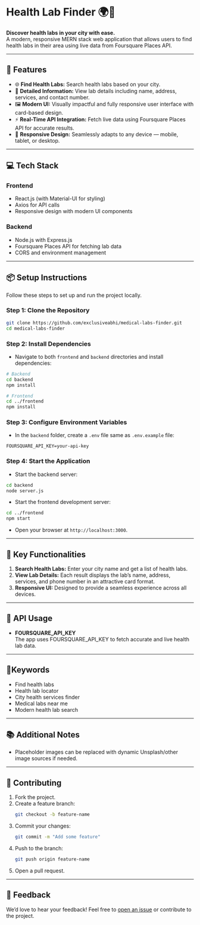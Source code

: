 # **Health Lab Finder** 🌍🏥  
**Discover health labs in your city with ease.**  
A modern, responsive MERN stack web application that allows users to find health labs in their area using live data from Foursquare Places API.

---

## **🚀 Features**
- 🌐 **Find Health Labs:** Search health labs based on your city.
- 📍 **Detailed Information:** View lab details including name, address, services, and contact number.
- 🖼️ **Modern UI:** Visually impactful and fully responsive user interface with card-based design.
- ⚡ **Real-Time API Integration:** Fetch live data using Foursquare Places API for accurate results.
- 📱 **Responsive Design:** Seamlessly adapts to any device — mobile, tablet, or desktop.

---

## **💻 Tech Stack**
### **Frontend**  
- React.js (with Material-UI for styling)
- Axios for API calls
- Responsive design with modern UI components  

### **Backend**  
- Node.js with Express.js
- Foursquare Places API for fetching lab data
- CORS and environment management  

---

## **📦 Setup Instructions**
Follow these steps to set up and run the project locally.

### **Step 1: Clone the Repository**
```bash
git clone https://github.com/exclusiveabhi/medical-labs-finder.git
cd medical-labs-finder
```

### **Step 2: Install Dependencies**
- Navigate to both `frontend` and `backend` directories and install dependencies:
```bash
# Backend
cd backend
npm install

# Frontend
cd ../frontend
npm install
```

### **Step 3: Configure Environment Variables**
- In the `backend` folder, create a `.env` file same as `.env.example` file:
```plaintext
FOURSQUARE_API_KEY=your-api-key
```

### **Step 4: Start the Application**
- Start the backend server:
```bash
cd backend
node server.js
```

- Start the frontend development server:
```bash
cd ../frontend
npm start
```

- Open your browser at `http://localhost:3000`.

---

## **🌟 Key Functionalities**
1. **Search Health Labs:** Enter your city name and get a list of health labs.  
2. **View Lab Details:** Each result displays the lab’s name, address, services, and phone number in an attractive card format.  
3. **Responsive UI:** Designed to provide a seamless experience across all devices.  

---

## **🔗 API Usage**
- **FOURSQUARE_API_KEY**  
   The app uses FOURSQUARE_API_KEY to fetch accurate and live health lab data.  

---

## **📌Keywords**
- Find health labs  
- Health lab locator  
- City health services finder  
- Medical labs near me  
- Modern health lab search  

---

## **📚 Additional Notes**
- Placeholder images can be replaced with dynamic Unsplash/other image sources if needed.

---

## **🤝 Contributing**
1. Fork the project.
2. Create a feature branch:  
   ```bash
   git checkout -b feature-name
   ```
3. Commit your changes:  
   ```bash
   git commit -m "Add some feature"
   ```
4. Push to the branch:  
   ```bash
   git push origin feature-name
   ```
5. Open a pull request.

---

## **💬 Feedback**
We’d love to hear your feedback! Feel free to [open an issue](https://github.com/exclusiveabhi/medical-labs-finder/issues) or contribute to the project.